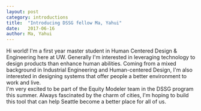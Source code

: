 ```yaml
---
layout: post
category: introductions
title:  "Introducing DSSG fellow Ma, Yahui"
date:   2017-06-16
author: Ma, Yahui
---
```


Hi world! I'm a first year master student in Human Centered Design & Engineering here at UW. Generally I'm interested in leveraging technology to design products than enhance human abilities. Coming from a mixed background in Industrial Engineering and Human-centered Design, I'm also interested in designing systems that offer people a better environment to work and live.  
I'm very excited to be part of the Equity Modeler team in the DSSG program this summer. Always fascinated by the charm of cities, I'm hoping to build this tool that can help Seattle become a better place for all of us.
